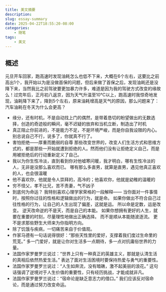 ```yaml
---
title: 美文摘要
description: 
slug: essay-summary
date: 2025-04-22T18:55:20-08:00
categories:
    - 随笔
tags:
    - 美文
---
```

## 概述

元旦开车回家，跑高速时发现油耗怎么也低不下来，大概在6个左右，这要比之前高出1个，我开始以为是没做首保的问题，但后来做了首保之后，发现油耗还是没降下来，当然我比之前驾驶要更加暴力许多，难道是因为我的驾驶方式改变的缘故么！过完年后，正月初八返京，因为天气升温至10℃以上，跑高速时我惊奇地发现，油耗降下来了，降到5个左右，原来油耗增高是天气的原因，那么问题来了：汽车油耗在冬天为什么会更高？

- 缘分，还有时机，不是自动找上门的偶然，是带着恳切的盼望做出的无数选择，创造的奇迹般的瞬间，毫不迟疑的放弃和当机立断，制造出了时机
- 真正阻止你前进的，不是能力不足，不是环境严峻，而是你自我设限的内心。
  别总说自己不行，说多了，你就真不行了。
- 害怕拒绝——厚重而脆弱的自尊
  那些改变世界的，改变人们生活方式和思维方式的，都是那些一开始就遭到拒绝的人。然而他们没有让拒绝定义自己，而是用被拒绝后的行动重新定义了自己。
- 我以为你生性冷淡，直到看到你对他嘘寒问暖，我才明白，哪有生性冷淡的人，无非是没那么喜欢而已。
  哪有那么多直男，就算是直男，遇见他真正喜欢的人，也会很温暖
- 他不喜欢你，他就是令人崇拜的，高冷的；他喜欢你，他就是幼稚的温暖的
- 穷不怪父，孝不比兄，苦不责妻，气不凶子
- 到底何为命运？
  我特别喜欢心理学家荣格的一段解释——
  当你面对一件事情时，按照你过往的性格和逻辑做出的行为，就是命。
  如果你做出不符合自己过往性格的行为，让自己的人生出现了偏差，这就是运。
  所以命是定数，运是改变。
  逆天改命逆的不是天，而是自己的本能。
  如果你想拥有更好的人生，就要在重要的时刻，尽量理性地做出正确选择。
  而不是顺从本能随波逐流。
  更不是求那些野生大师来为你指明方向。
- 除了饥饿与疾病，一切痛苦来自于价值观。
- 作家马德有一句话说得很好：“那些天性里的爱好，支撑着我们度过生命里的荒芜。”
  多一门爱好，就是让你对生活多一点期待，多一点对抗庸俗世界的力量。
- 法国作家罗曼罗兰说过：“世界上只有一种真正的英雄主义，那就是认清生活的真相后依然热爱生活。”
  表达了面对生活困境时要保持热爱与勇气的重要性。
- 法国作家罗曼罗兰说过：“人生如奔流，没有暗礁，激不起美丽的浪花。”
  这句话强调了逆境对于人生价值的重要性，只有经历挑战，才能成就非凡。
- 法国作家罗曼罗兰说过：“宿命论是缺乏意志力的借口。”
  我们应该反对宿命论，而是通过努力改变命运。